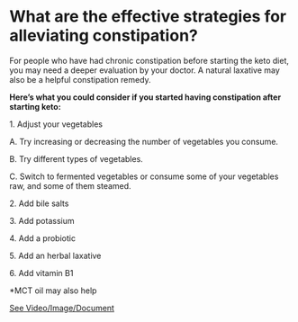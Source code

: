 # What are the effective strategies for alleviating constipation?

For people who have had chronic constipation before starting the keto diet, you may need a deeper evaluation by your doctor. A natural laxative may also be a helpful constipation remedy.

**Here’s what you could consider if you started having constipation after starting keto:**

1\. Adjust your vegetables

A. Try increasing or decreasing the number of vegetables you consume.

B. Try different types of vegetables.

C. Switch to fermented vegetables or consume some of your vegetables raw, and some of them steamed.

2\. Add bile salts

3\. Add potassium

4\. Add a probiotic

5\. Add an herbal laxative

6\. Add vitamin B1

\*MCT oil may also help

 [See Video/Image/Document](https://hls-player.drberg.com/asset?path=migrated-assets/how-to-correct-your-constipation)